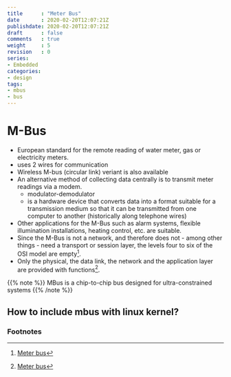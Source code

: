 ```yaml
---
title      : "Meter Bus"
date       : 2020-02-20T12:07:21Z
publishdate: 2020-02-20T12:07:21Z
draft      : false
comments   : true
weight     : 5
revision   : 0
series:
- Embedded
categories:
- design
tags:
- mbus
- bus
---
```



# M-Bus

* European standard for the remote reading of water meter, gas or electricity meters.
* uses 2 wires for communication
* Wireless M-bus (circular link) veriant is also available
* An alternative method of collecting data centrally is to transmit meter readings via a modem.
  * modulator-demodulator
  * is a hardware device that converts data into a format suitable for a transmission medium so that it can be transmitted from one computer to another (historically along telephone wires)
* Other applications for the M-Bus such as alarm systems, flexible illumination installations, heating control, etc. are suitable.
* Since the M-Bus is not a network, and therefore does not - among other things - need a transport or session layer, the levels four to six of the OSI model are empty[^2].
* Only the physical, the data link, the network and the application layer are provided with functions[^2].

{{% note %}}
MBus is a chip-to-chip bus designed for ultra-constrained systems
{{% /note %}}

## How to include mbus with linux kernel?



### Footnotes

[^1]: [Wireless m-bus module with RF solution](https://wireless-solutions.de/products/radiomodules/im871amodule/html)
[^2]: [Meter bus](https://en.wikipedia.org/wiki/Meter-Bus)
[^3]: [m-bus .io](http://mbus.io/)
[^4]: https://www.karo-electronics.com/fileadmin/download/Datasheets/TX28-Datasheet.pdf
